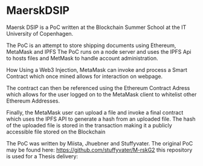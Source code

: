 # MaerskDSIP

Maersk DSIP is a PoC written at the Blockchain Summer School at the IT University of Copenhagen. 

The PoC is an attempt to store shipping documents using Ethereum, MetaMask and IPFS
The PoC runs on a node server and uses the IPFS Api to hosts files and MetMask to handle account administration.

How
Using a Web3 Injection, MetaMask can invoke and process a Smart Contract which once mined allows for interaction on webpage.

The contract can then be referenced using the Ethereum Contract Adress which allows for the user logged on to the MetaMask client to whitelist other Ethereum Addresses. 

Finally, the MetaMask user can upload a file and invoke a final contract which uses the IPFS API to generate a hash from an uploaded file. The hash of the uploaded file is stored in the transaction making it a publicly accessible file stored on the Blockchain

The PoC was written by Miista, Jhuebner and Stuffyvater. The original PoC may be found here: https://github.com/stuffyvater/M-rskG2 
this repository is used for a Thesis delivery:

